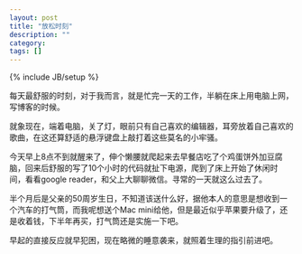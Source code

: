 ```yaml
---
layout: post
title: "放松时刻"
description: ""
category: 
tags: []
---
```

{% include JB/setup %}

每天最舒服的时刻，对于我而言，就是忙完一天的工作，半躺在床上用电脑上网，写博客的时候。

就象现在，端着电脑，关了灯，眼前只有自己喜欢的编辑器，耳旁放着自己喜欢的歌曲，在这还算舒适的悬浮键盘上敲打着这些莫名的小牢骚。

今天早上8点不到就醒来了，伸个懒腰就爬起来去早餐店吃了个鸡蛋饼外加豆腐脑，回来后舒服的写了10个小时的代码就扯下电源，爬到了床上开始了休闲时间，看看google reader，和父上大聊聊微信。寻常的一天就这么过去了。

半个月后是父亲的50周岁生日，不知道该送什么好，据他本人的意思是想收到一个汽车的打气筒，而我呢想送个Mac mini给他，但是最近似乎苹果要升级了，还是收着钱，下半年再买，打气筒还是实施一下吧。

早起的直接反应就早犯困，现在略微的睡意袭来，就照着生理的指引前进吧。
